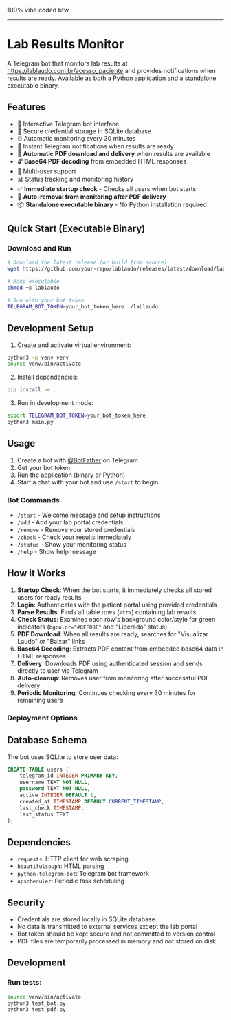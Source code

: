 100% vibe coded btw

---

# Lab Results Monitor

A Telegram bot that monitors lab results at https://lablaudo.com.br/acesso_paciente and provides notifications when results are ready. Available as both a Python application and a standalone executable binary.

## Features

- 🤖 Interactive Telegram bot interface
- 🔐 Secure credential storage in SQLite database
- ⏰ Automatic monitoring every 30 minutes
- 📱 Instant Telegram notifications when results are ready
- 📄 **Automatic PDF download and delivery** when results are available
- 🔓 **Base64 PDF decoding** from embedded HTML responses
- 👥 Multi-user support
- 📊 Status tracking and monitoring history
- ✅ **Immediate startup check** - Checks all users when bot starts
- 🔄 **Auto-removal from monitoring after PDF delivery**
- 📦 **Standalone executable binary** - No Python installation required

## Quick Start (Executable Binary)

### Download and Run

```bash
# Download the latest release (or build from source)
wget https://github.com/your-repo/lablaudo/releases/latest/download/lablaudo

# Make executable
chmod +x lablaudo

# Run with your bot token
TELEGRAM_BOT_TOKEN=your_bot_token_here ./lablaudo
```

## Development Setup

1. Create and activate virtual environment:

```bash
python3 -m venv venv
source venv/bin/activate
```

2. Install dependencies:

```bash
pip install -e .
```

3. Run in development mode:

```bash
export TELEGRAM_BOT_TOKEN=your_bot_token_here
python3 main.py
```

## Usage

1. Create a bot with [@BotFather](https://t.me/BotFather) on Telegram
2. Get your bot token
3. Run the application (binary or Python)
4. Start a chat with your bot and use `/start` to begin

### Bot Commands

- `/start` - Welcome message and setup instructions
- `/add` - Add your lab portal credentials
- `/remove` - Remove your stored credentials
- `/check` - Check your results immediately
- `/status` - Show your monitoring status
- `/help` - Show help message

## How it Works

1. **Startup Check**: When the bot starts, it immediately checks all stored users for ready results
2. **Login**: Authenticates with the patient portal using provided credentials
3. **Parse Results**: Finds all table rows (`<tr>`) containing lab results
4. **Check Status**: Examines each row's background color/style for green indicators (`bgcolor="#8FF08F"` and "Liberado" status)
5. **PDF Download**: When all results are ready, searches for "Visualizar Laudo" or "Baixar" links
6. **Base64 Decoding**: Extracts PDF content from embedded base64 data in HTML responses
7. **Delivery**: Downloads PDF using authenticated session and sends directly to user via Telegram
8. **Auto-cleanup**: Removes user from monitoring after successful PDF delivery
9. **Periodic Monitoring**: Continues checking every 30 minutes for remaining users

### Deployment Options

## Database Schema

The bot uses SQLite to store user data:

```sql
CREATE TABLE users (
    telegram_id INTEGER PRIMARY KEY,
    username TEXT NOT NULL,
    password TEXT NOT NULL,
    active INTEGER DEFAULT 1,
    created_at TIMESTAMP DEFAULT CURRENT_TIMESTAMP,
    last_check TIMESTAMP,
    last_status TEXT
);
```

## Dependencies

- `requests`: HTTP client for web scraping
- `beautifulsoup4`: HTML parsing
- `python-telegram-bot`: Telegram bot framework
- `apscheduler`: Periodic task scheduling

## Security

- Credentials are stored locally in SQLite database
- No data is transmitted to external services except the lab portal
- Bot token should be kept secure and not committed to version control
- PDF files are temporarily processed in memory and not stored on disk

## Development

### Run tests:

```bash
source venv/bin/activate
python3 test_bot.py
python3 test_pdf.py
```
